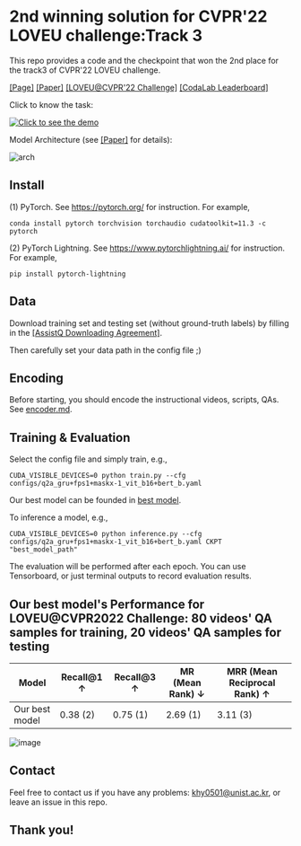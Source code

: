 # 2nd winning solution for CVPR'22 LOVEU challenge:Track 3

This repo provides a code and the checkpoint that won the 2nd place for the track3 of CVPR'22 LOVEU challenge.

[[Page]](https://showlab.github.io/assistq/)  [[Paper]](https://arxiv.org/abs/2203.04203)   [[LOVEU@CVPR'22 Challenge]](https://sites.google.com/view/loveucvpr22/track-3?authuser=0) [[CodaLab Leaderboard]](https://codalab.lisn.upsaclay.fr/competitions/4642#results)

Click to know the task:

[![Click to see the demo](https://img.youtube.com/vi/3v8ceel9Mos/0.jpg)](https://www.youtube.com/watch?v=3v8ceel9Mos)

Model Architecture (see [[Paper]](https://arxiv.org/abs/2203.04203) for details):

![arch](https://user-images.githubusercontent.com/107248364/173805860-fc6a9660-05ce-4937-afcf-c0fbcb7f8004.png)


## Install
(1) PyTorch. See https://pytorch.org/ for instruction. For example,
```
conda install pytorch torchvision torchaudio cudatoolkit=11.3 -c pytorch
```
(2) PyTorch Lightning. See https://www.pytorchlightning.ai/ for instruction. For example,
```
pip install pytorch-lightning
```

## Data

Download training set and testing set (without ground-truth labels) by filling in the [[AssistQ Downloading Agreement]](https://forms.gle/h9A8GxHksWJfPByf7).

Then carefully set your data path in the config file ;)

## Encoding

Before starting, you should encode the instructional videos, scripts, QAs. See [encoder.md](https://github.com/showlab/Q2A/blob/master/encoder/README.md).

## Training & Evaluation

Select the config file and simply train, e.g.,

```
CUDA_VISIBLE_DEVICES=0 python train.py --cfg configs/q2a_gru+fps1+maskx-1_vit_b16+bert_b.yaml
```

Our best model can be founded in [best model](https://drive.google.com/file/d/15WawspoHIzTXgs6lP5LNoEVZbVlCX1Va/view?usp=sharing).

To inference a model, e.g.,

```
CUDA_VISIBLE_DEVICES=0 python inference.py --cfg configs/q2a_gru+fps1+maskx-1_vit_b16+bert_b.yaml CKPT "best_model_path"
```


The evaluation will be performed after each epoch. You can use Tensorboard, or just terminal outputs to record evaluation results.

## Our best model's Performance for LOVEU@CVPR2022 Challenge: 80 videos' QA samples for training, 20 videos' QA samples for testing

|  Model   | Recall@1 ↑ | Recall@3 ↑ | MR (Mean Rank) ↓ | MRR (Mean Reciprocal Rank) ↑ |
|  ----  |  ----  |  ----  |  ----  |  ----  |
| Our best model | 0.38 (2) | 0.75 (1) | 2.69 (1) | 3.11 (3) |

![image](https://user-images.githubusercontent.com/107248364/173806570-f6a030b6-6c46-4d3b-aa77-7dbae2b66c0f.png)

## Contact

Feel free to contact us if you have any problems: khy0501@unist.ac.kr, or leave an issue in this repo.


## Thank you!